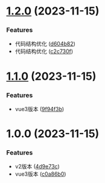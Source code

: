 # [1.2.0](https://github.com/dongjak-ui/vue3-index-list/compare/v1.1.0...v1.2.0) (2023-11-15)


### Features

* 代码结构优化 ([d604b82](https://github.com/dongjak-ui/vue3-index-list/commit/d604b82074a224188bad43b793187bb1ac85527e))
* 代码结构优化 ([c2c730f](https://github.com/dongjak-ui/vue3-index-list/commit/c2c730fc6206b18a3eb0870a42f4e2fb68073a74))

# [1.1.0](https://github.com/dongjak-ui/vue3-index-list/compare/v1.0.0...v1.1.0) (2023-11-15)


### Features

* vue3版本 ([9f94f3b](https://github.com/dongjak-ui/vue3-index-list/commit/9f94f3b2598914c20cb75cc8c893775c08dbc8dc))

# 1.0.0 (2023-11-15)


### Features

* v2版本 ([4d9e73c](https://github.com/dongjak-ui/vue3-index-list/commit/4d9e73cbaf747a9ba3ccb693f2b8fe1a2ed649c4))
* vue3版本 ([c0a86b0](https://github.com/dongjak-ui/vue3-index-list/commit/c0a86b017b56ac79c57e7871b43d6e9a038c0606))
